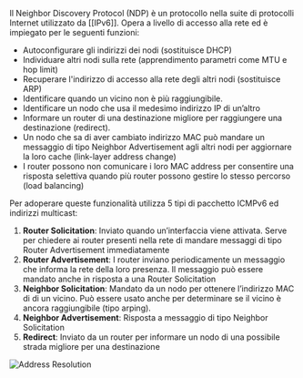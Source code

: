 Il Neighbor Discovery Protocol (NDP) è un protocollo nella suite di protocolli Internet utilizzato da [[IPv6]]. Opera a livello di accesso alla rete ed è impiegato per le seguenti funzioni:
- Autoconfigurare gli indirizzi dei nodi (sostituisce DHCP)
- Individuare altri nodi sulla rete (apprendimento parametri come MTU e hop limit)
- Recuperare l'indirizzo di accesso alla rete degli altri nodi (sostituisce ARP)
- Identificare quando un vicino non è più raggiungibile.
- Identificare un nodo che usa il medesimo indirizzo IP di un’altro
- Informare un router di una destinazione migliore per raggiungere una  destinazione (redirect).
- Un nodo che sa di aver cambiato indirizzo MAC può mandare un messaggio di tipo Neighbor Advertisement agli altri nodi per aggiornare la loro cache (link-layer address change)
- I router possono non comunicare i loro MAC address per consentire una risposta selettiva quando più router possono gestire lo stesso percorso (load balancing)

Per adoperare queste funzionalità utilizza 5 tipi di pacchetto ICMPv6 ed indirizzi multicast:
1. **Router Solicitation**: Inviato quando un’interfaccia viene attivata. Serve per chiedere ai router presenti nella rete di mandare messaggi di tipo Router  Advertisement immediatamente
2. **Router Advertisement**: I router inviano periodicamente un messaggio che informa la rete della loro presenza. Il messaggio può essere mandato anche in risposta a una Router Solicitation
3. **Neighbor Solicitation**: Mandato da un nodo per ottenere l’indirizzo MAC di di un vicino. Può essere usato anche per determinare se il vicino è ancora raggiungibile (tipo arping).
4. **Neighbor Advertisement**: Risposta a messaggio di tipo Neighbor Solicitation
5. **Redirect**: Inviato da un router per informare un nodo di una possibile strada  migliore per una destinazione

![Address Resolution](NDP.png)
